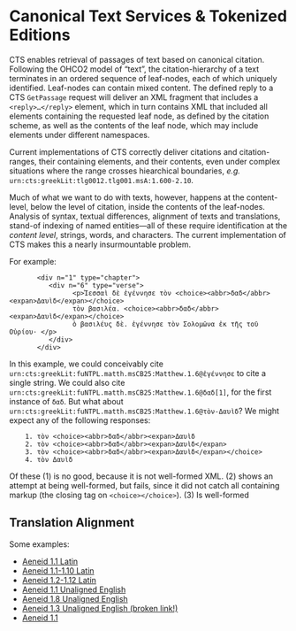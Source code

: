 # Canonical Text Services & Tokenized Editions

CTS enables retrieval of passages of text based on canonical citation. Following the OHCO2 model of “text”, the citation-hierarchy of a text terminates in an ordered sequence of leaf-nodes, each of which uniquely identified. Leaf-nodes can contain mixed content. The defined reply to a CTS `GetPassage` request will deliver an XML fragment that includes a `<reply>…</reply>` element, which in turn contains XML that included all elements containing the requested leaf node, as defined by the citation scheme, as well as the contents of the leaf node, which may include elements under different namespaces.

Current implementations of CTS correctly deliver citations and citation-ranges, their containing elements, and their contents, even under complex situations where the range crosses hiearchical boundaries, _e.g._ `urn:cts:greekLit:tlg0012.tlg001.msA:1.600-2.10`.

Much of what we want to do with texts, however, happens at the content-level, below the level of citation, inside the contents of the leaf-nodes. Analysis of syntax, textual differences, alignment of texts and translations, stand-of indexing of named entities—all of these require identification at the _content level_, strings, words, and characters. The current implementation of CTS makes this a nearly insurmountable problem.

For example:

           <div n="1" type="chapter">
              <div n="6" type="verse">
                    <p>Ἰεσσαὶ δὲ ἐγέννησε τὸν <choice><abbr>δαδ</abbr><expan>Δαυὶδ</expan></choice> 
                    τὸν βασιλέα. <choice><abbr>δαδ</abbr><expan>Δαυὶδ</expan></choice> 
                    ὁ βασιλέυς δὲ. ἐγέννησε τὸν Σολομῶνα ἐκ τῆς τοῦ Οὐρίου· </p>
              </div>
           </div>

In this example, we could conceivably cite `urn:cts:greekLit:fuNTPL.matth.msCB25:Matthew.1.6@ἐγέννησε` to cite a single string. We could also cite `urn:cts:greekLit:fuNTPL.matth.msCB25:Matthew.1.6@δαδ[1]`, for the first instance of `δαδ`. But what about `urn:cts:greekLit:fuNTPL.matth.msCB25:Matthew.1.6@τὸν-Δαυὶδ`? We might expect any of the following responses:

        1. τὸν <choice><abbr>δαδ</abbr><expan>Δαυὶδ
        2. τὸν <choice><abbr>δαδ</abbr><expan>Δαυὶδ</expan>
        3. τὸν <choice><abbr>δαδ</abbr><expan>Δαυὶδ</expan></choice>
        4. τὸν Δαυὶδ

Of these (1) is no good, because it is not well-formed XML. (2) shows an attempt at being well-formed, but fails, since it did not catch all containing markup (the closing tag on `<choice></choice>`). (3) Is well-formed

## Translation Alignment

Some examples:

- [Aeneid 1.1 Latin](http://folio.furman.edu/citeservlet/texts?request=GetPassagePlus&urn=urn:cts:latinLit:phi0690.phi003.fuPers:1.1)
- [Aeneid 1.1-1.10 Latin](http://folio.furman.edu/citeservlet/texts?request=GetPassagePlus&urn=urn:cts:latinLit:phi0690.phi003.fuPers:1.1-1.10)
- [Aeneid 1.2-1.12 Latin](http://folio.furman.edu/citeservlet/texts?request=GetPassagePlus&urn=urn:cts:latinLit:phi0690.phi003.fuPers:1.1-1.12)
- [Aeneid 1.1 Unaligned English](http://folio.furman.edu/citeservlet/texts?request=GetPassagePlus&urn=urn:cts:latinLit:phi0690.phi003.fuEng:1.1)
- [Aeneid 1.8 Unaligned English](http://folio.furman.edu/citeservlet/texts?request=GetPassagePlus&urn=urn:cts:latinLit:phi0690.phi003.fuEng:1.8)
- [Aeneid 1.3 Unaligned English (broken link!)](http://folio.furman.edu/citeservlet/texts?request=GetPassagePlus&urn=urn:cts:latinLit:phi0690.phi003.fuEng:1.3)
- [Aeneid 1.1](http://folio.furman.edu/citeservlet/texts?request=GetPassagePlus&urn=urn:cts:latinLit:phi0690.phi003.fuPers:1.1)
